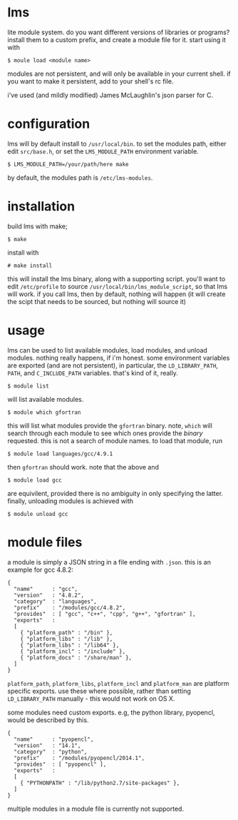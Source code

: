 lms
===
lite module system. do you want different versions of libraries or programs? install them to a custom prefix, and create a module file for it. start using it with 

    $ moule load <module name>

modules are not persistent, and will only be available in your current shell. if you want to make it persistent, add to your shell's rc file.

i've used (and mildly modified) James McLaughlin's json parser for C.

configuration
=============
lms will by default install to `/usr/local/bin`. to set the modules path, either edit `src/base.h`, or set the `LMS_MODULE_PATH` environment variable.

    $ LMS_MODULE_PATH=/your/path/here make

by default, the modules path is `/etc/lms-modules`.

installation
============
build lms with make;

    $ make

install with 

    # make install

this will install the lms binary, along with a supporting script. you'll want to edit `/etc/profile` to source `/usr/local/bin/lms_module_script`, so that lms will work. if you call lms, then by default, nothing will happen (it will create the scipt that needs to be sourced, but nothing will source it)

usage
=====
lms can be used to list available modules, load modules, and unload modules. nothing really happens, if i'm honest. some environment variables are exported (and are not persistent), in particular, the `LD_LIBRARY_PATH`, `PATH`, and `C_INCLUDE_PATH` variables. that's kind of it, really.

    $ module list

will list available modules.

    $ module which gfortran

this will list what modules provide the `gfortran` binary. note, `which` will search through each module to see which ones provide the *binary* requested. this is not a search of module names. to load that module, run

    $ module load languages/gcc/4.9.1

then `gfortran` should work. note that the above and
    
    $ module load gcc

are equivilent, provided there is no ambiguity in only specifying the latter. finally, unloading modules is achieved with

    $ module unload gcc

module files
============
a module is simply a JSON string in a file ending with `.json`. this is an example for gcc 4.8.2:

    {
      "name"      : "gcc",
      "version"   : "4.8.2",
      "category"  : "languages",
      "prefix"    : "/modules/gcc/4.8.2",
      "provides"  : [ "gcc", "c++", "cpp", "g++", "gfortran" ],
      "exports"   : 
      [
        { "platform_path" : "/bin" },
        { "platform_libs" : "/lib" },
        { "platform_libs" : "/lib64" },
        { "platform_incl" : "/include" },
        { "platform_docs" : "/share/man" },
      ]
    }

`platform_path`, `platform_libs`, `platform_incl` and `platform_man` are platform specific exports. use these where possible, rather than setting `LD_LIBRARY_PATH` manually - this would not work on OS X.

some modules need custom exports. e.g, the python library, pyopencl, would be described by this. 

    {
      "name"      : "pyopencl",
      "version"   : "14.1",
      "category"  : "python",
      "prefix"    : "/modules/pyopencl/2014.1",
      "provides"  : [ "pyopencl" ],
      "exports"   :
      [
        { "PYTHONPATH" : "/lib/python2.7/site-packages" },
      ]
    }

multiple modules in a module file is currently not supported.
